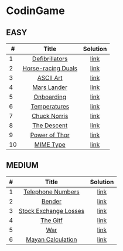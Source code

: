# CodinGame


## EASY

|   # | Title                                                                            | Solution                         |
| --- | :-----:                                                                          | :-------:                        |
|   1 | [Defibrillators](https://www.codingame.com/training/easy/defibrillators)         | [link](./easy/defibrillators.py) |
|   2 | [Horse-racing Duals](https://www.codingame.com/training/easy/horse-racing-duals) | [link](./easy/horse-racing.py)   |
|   3 | [ASCII Art](https://www.codingame.com/training/easy/ascii-art)                   | [link](./easy/ascii-art.py)      |
|   4 | [Mars Lander](https://www.codingame.com/training/easy/mars-lander-episode-1)     | [link](./easy/mars-lander.py)    |
|   5 | [Onboarding](https://www.codingame.com/training/easy/onboarding)                 | [link](./easy/onboarding.hs)     |
|   6 | [Temperatures](https://www.codingame.com/training/easy/temperatures)             | [link](./easy/temperatures.py)   |
|   7 | [Chuck Norris](https://www.codingame.com/training/easy/chuck-norris)             | [link](./easy/chuck-norris.py)   |
|   8 | [The Descent](https://www.codingame.com/training/easy/the-descent)               | [link](./easy/the-descent.py)    |
|   9 | [Power of Thor](https://www.codingame.com/training/easy/power-of-thor-episode-1) | [link](./easy/power-of-thor.hs)  |
|  10 | [MIME Type](https://www.codingame.com/training/easy/mime-type)                   | [link](./easy/mime-type.py)      |

## MEDIUM
|   # | Title                                                                                    | Solution                                 |
| --- | :-----:                                                                                  | :-------:                                |
|   1 | [Telephone Numbers](https://www.codingame.com/training/medium/telephone-numbers)         | [link](./medium/telephone-numbers.py)    |
|   2 | [Bender](https://www.codingame.com/training/medium/bender-episode-1)                     | [link](./medium/bender.py)               |
|   3 | [Stock Exchange Losses](https://www.codingame.com/training/medium/stock-exchange-losses) | [link](./medium/stock-exchange-loses.py) |
|   4 | [The Gitf](https://www.codingame.com/training/medium/the-gift)                           | [link](./medium/the-gift.py)             |
|   5 | [War](https://www.codingame.com/training/medium/winamax-battle)                          | [link](./medium/war.py)                  |
|   6 | [Mayan Calculation](https://www.codingame.com/training/medium/mayan-calculation)         | [link](./medium/mayan-calculation.py)    |
